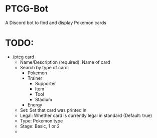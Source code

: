 # PTCG-Bot
A Discord bot to find and display Pokemon cards

# TODO:
- /ptcg card
    - Name/Description (required): Name of card
    - Search by type of card:
        - Pokemon
        - Trainer
            - Supporter
            - Item
            - Tool
            - Stadium
        - Energy
    - Set: Set that card was printed in
    - Legal: Whether card is currently legal in standard (Default: true)
    - Type: Pokemon type
    - Stage: Basic, 1 or 2
    - 